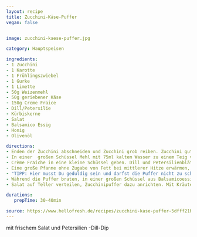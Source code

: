 ```yaml
---
layout: recipe
title: Zucchini-Käse-Puffer
vegan: false


image: zucchini-kaese-puffer.jpg

category: Hauptspeisen

ingredients:
- 1 Zucchini
- 1 Karotte
- 1 Frühlingszwiebel
- 1 Gurke
- 1 Limette
- 50g Weizenmehl
- 50g geriebener Käse
- 150g Creme Fraice
- Dill/Petersilie
- Kürbiskerne
- Salat
- Balsamico Essig
- Honig
- Olivenöl

directions:
- Enden der Zucchini abschneiden und Zucchini grob reiben. Zucchini gut ausdrücken, am besten in ein sauberes Küchentuch geben und auswringen. Karotte schälen und ebenfalls grob reiben. Den weißen und grünen Teil der Frühlingszwiebel getrennt voneinander in feine Ringe schneiden. Gurke in dünne Scheiben schneiden. Limette in Spalten schneiden.
- In einer  großen Schüssel Mehl mit 75ml kaltem Wasser zu einem Teig verrühren. Geraspeltes  Gemüse, weiße Frühlingszwiebelringe und geriebenen Käse dazugeben und  gut verrühren. 
- Crème Fraîche in eine kleine Schüssel geben. Dill und Petersilienblätter fein hacken. Beides zur Crème Fraîche geben. Alles gut verrühren und mit Salz und Pfeffer abschmecken.
- Eine große Pfanne ohne Zugabe von Fett bei mittlerer Hitze erwärmen, Kürbiskerne 3 – 4 Min. rösten, dann aus der Pfanne nehmen. In der gleichen Pfanne 2 EL Öl bei mittlerer Hitze erwärmen. Zucchiniteig mit einem Esslöffel portionsweise hineingeben und Puffer von beiden Seiten ca. 3 Min. goldbraun backen.
- "TIPP: Hier musst Du geduldig sein und darfst die Puffer nicht zu schnell wenden."
- Während die Puffer braten, in einer großen Schüssel aus Balsamicoessig, Honig, Olivenöl, Salz und Pfeffer ein Dressing anrühren. Salat, Gurkenscheiben und geröstete Kürbiskerne dazugeben und alles gut mischen.
- Salat auf Teller verteilen, Zucchinipuffer dazu anrichten. Mit Kräuter-Creme-Fraîche und Limettenspalten genießen.

durations:
   prepTime: 30-40min

source: https://www.hellofresh.de/recipes/zucchini-kase-puffer-5dfff21bec719f720241088c
---
```


mit frischem Salat und Petersilien -Dill-Dip
